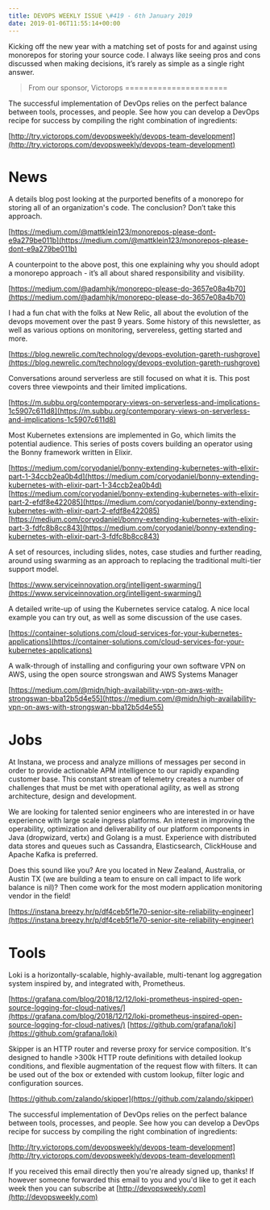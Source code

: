 ```yaml
---
title: DEVOPS WEEKLY ISSUE \#419 - 6th January 2019 
date: 2019-01-06T11:55:14+00:00
---
```


Kicking off the new year with a matching set of posts for and against using monorepos for storing your source code. I always like seeing pros and cons discussed when making decisions, it’s rarely as simple as a single right answer.


>From our sponsor, Victorops
======================

The successful implementation of DevOps relies on the perfect balance between tools, processes, and people. See how you can develop a DevOps recipe for success by compiling the right combination of ingredients:

[http://try.victorops.com/devopsweekly/devops-team-development](http://try.victorops.com/devopsweekly/devops-team-development)


News
====

A details blog post looking at the purported benefits of a monorepo for storing all of an organization's code. The conclusion? Don’t take this approach.

[https://medium.com/@mattklein123/monorepos-please-dont-e9a279be011b](https://medium.com/@mattklein123/monorepos-please-dont-e9a279be011b)


A counterpoint to the above post, this one explaining why you should adopt a monorepo approach - it’s all about shared responsibility and visibility.

[https://medium.com/@adamhjk/monorepo-please-do-3657e08a4b70](https://medium.com/@adamhjk/monorepo-please-do-3657e08a4b70)


I had a fun chat with the folks at New Relic, all about the evolution of the devops movement over the past 9 years. Some history of this newsletter, as well as various options on monitoring, servereless, getting started and more.

[https://blog.newrelic.com/technology/devops-evolution-gareth-rushgrove](https://blog.newrelic.com/technology/devops-evolution-gareth-rushgrove)


Conversations around serverless are still focused on what it is. This post covers three viewpoints and their limited implications.

[https://m.subbu.org/contemporary-views-on-serverless-and-implications-1c5907c611d8](https://m.subbu.org/contemporary-views-on-serverless-and-implications-1c5907c611d8)


Most Kubernetes extensions are implemented in Go, which limits the potential audience. This series of posts covers building an operator using the Bonny framework written in Elixir.

[https://medium.com/coryodaniel/bonny-extending-kubernetes-with-elixir-part-1-34ccb2ea0b4d](https://medium.com/coryodaniel/bonny-extending-kubernetes-with-elixir-part-1-34ccb2ea0b4d)
[https://medium.com/coryodaniel/bonny-extending-kubernetes-with-elixir-part-2-efdf8e422085](https://medium.com/coryodaniel/bonny-extending-kubernetes-with-elixir-part-2-efdf8e422085)
[https://medium.com/coryodaniel/bonny-extending-kubernetes-with-elixir-part-3-fdfc8b8cc843](https://medium.com/coryodaniel/bonny-extending-kubernetes-with-elixir-part-3-fdfc8b8cc843)


A set of resources, including slides, notes, case studies and further reading, around using swarming as an approach to replacing the traditional multi-tier support model.

[https://www.serviceinnovation.org/intelligent-swarming/](https://www.serviceinnovation.org/intelligent-swarming/)


A detailed write-up of using the Kubernetes service catalog. A nice local example you can try out, as well as some discussion of the use cases.

[https://container-solutions.com/cloud-services-for-your-kubernetes-applications](https://container-solutions.com/cloud-services-for-your-kubernetes-applications)


A walk-through of installing and configuring your own software VPN on AWS, using the open source strongswan and AWS Systems Manager

[https://medium.com/@midn/high-availability-vpn-on-aws-with-strongswan-bba12b5d4e55](https://medium.com/@midn/high-availability-vpn-on-aws-with-strongswan-bba12b5d4e55)


Jobs
====

At Instana, we process and analyze millions of messages per second in order to provide actionable APM intelligence to our rapidly expanding customer base. This constant stream of telemetry creates a number of challenges that must be met with operational agility, as well as strong architecture, design and development.

We are looking for talented senior engineers who are interested in or have experience with large scale ingress platforms. An interest in improving the operability, optimization and deliverability of our platform components in Java (dropwizard, vertx) and Golang is a must. Experience with distributed data stores and queues such as Cassandra, Elasticsearch, ClickHouse and Apache Kafka is preferred.

Does this sound like you? Are you located in New Zealand, Australia, or Austin TX (we are building a team to ensure on call impact to life work balance is nil)? Then come work for the most modern application monitoring vendor in the field!

[https://instana.breezy.hr/p/df4ceb5f1e70-senior-site-reliability-engineer](https://instana.breezy.hr/p/df4ceb5f1e70-senior-site-reliability-engineer)


Tools
====

Loki is a horizontally-scalable, highly-available, multi-tenant log aggregation system inspired by, and integrated with, Prometheus.

[https://grafana.com/blog/2018/12/12/loki-prometheus-inspired-open-source-logging-for-cloud-natives/](https://grafana.com/blog/2018/12/12/loki-prometheus-inspired-open-source-logging-for-cloud-natives/)
[https://github.com/grafana/loki](https://github.com/grafana/loki)


Skipper is an HTTP router and reverse proxy for service composition. It's designed to handle >300k HTTP route definitions with detailed lookup conditions, and flexible augmentation of the request flow with filters. It can be used out of the box or extended with custom lookup, filter logic and configuration sources.

[https://github.com/zalando/skipper](https://github.com/zalando/skipper)



The successful implementation of DevOps relies on the perfect balance between tools, processes, and people. See how you can develop a DevOps recipe for success by compiling the right combination of ingredients:

[http://try.victorops.com/devopsweekly/devops-team-development](http://try.victorops.com/devopsweekly/devops-team-development)


If you received this email directly then you're already signed up, thanks! If however someone forwarded this email to you and you'd like to get it each week then you can subscribe at [http://devopsweekly.com](http://devopsweekly.com)

